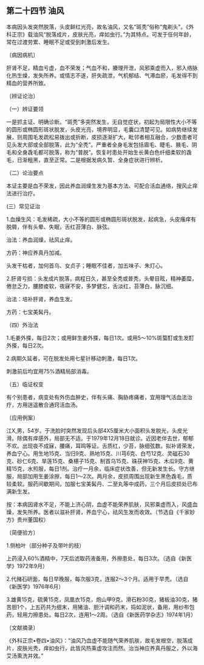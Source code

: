 ## 第二十四节 油风

本病因头发突然脱落，头皮鲜红光亮，故名油风，又名“斑秃”俗称“鬼剃头"。《外科正宗》载油风“脱落成片，皮肤光亮，痒如虫行。”为其特点。可发于任何年龄，常在过渡劳累、睡眠不足或受到刺激后发生。

〔病因病机〕

肝肾不足，精血亏虚，血不荣发；气血不和，腠理开泄，风邪乘虚而入，邪入络脉化热生燥，发失所养。或情志不遂，肝失疏泄，气机郁结、气滞血瘀，毛发得不到精血的营养所致。

〔辨证论治〕

（一）辨证要领

一是抓主证、明确诊断。“斑秃”多突然发生，无自觉症状，初起为局限性大小不等的圆形或椭圆形斑状脱发，头皮光亮，境界明显，毛囊口清楚可见。如病势继续发展，则周围毛发疏松易拨出或折断，皮损逐渐扩大，毗邻者相互融合，少数患者可见头发大部或全部脱落，此为“全秃”。严重者全身毛发包括眉毛、睫毛、腋毛、阴毛和全身毳毛都可脱落，称为“普脱”。恢复时患处开始生长黄白色纤细柔软的毳毛，日渐粗黑，直至正常。二是根据发病久暂、全身症状进行辨析。

（二）论治要点

本证主要是血不荣发，因此养血润燥生发为基本方法、可配合活血通络，搜风止痒法进行治疗。

(三）常见证治

1.血燥生风：毛发稀疏，大小不等的圆形或椭圆形斑状脱发，起病急，头皮瘙痒有脱屑，伴有头晕、失眠，舌红苔薄白、脉弦。

治法：养血润燥，祛风止痒。

方药：神应养真丹加减。

头发干枯者，加何首乌、女贞子；睡眠不佳者，加五味子、朱灯心。

2.肝肾亏损：头发成片脱落，病程日久，甚至全秃或普秃，头晕目眩，精神萎糜，倦怠乏力，腰膝痠软，夜寐不安，多梦健忘，舌淡红，苔薄白，脉沉细。

治法：培补肝肾，养血生发。

方药：七宝美髯丹。

（四）外治法

1.毛姜外搽，每日2次；或用鲜生姜外搽，每日1次。或用5〜10%斑蝥酊或生发酊外搽，每日2次。

2.病期久延者，可在脱发处用七星针移动刺激，每日1次。

刺激前后均宜用75%酒精局部消毒。

（五）临证权变

有个别患者，病变处有外伤血肿史，伴有头痛、胸胁疼痛者，宜用理气活血法治疗，方用逍遥散合通窍活血汤。

〔应用例案〕

江X,男，54岁。于洗脸时突然发现后头部4X5厘米大小面积头发脱光，头皮光滑。除偶有痒感外，局部无不适。于1979年12月18日就诊。近因老伴去世，郁郁不欢。出现夜不成寐，腰痛，耳鸣等证。舌质红，少苔，脉细弦数。拟补肾荣发，养血宁心。用生地15克、当归9克、熟地15克、川芎6克、白芍12克、灵磁石30克、砂仁6克、旱莲15克、桑椹子15克、制首乌15克、硃茯神15克、木瓜9克、黄精15克，水煎服，每日1剂。治疗一月余，临床症状改善，但无新发生长。守方继服，局部加用生姜涂擦，每日1〜2次。两月余，皮损周围出现新生黑色毳毛，质较柔软。服药间歇期间，加服七宝美髯丹、二至丸等中成药，三个月后皮损处已布满新生发。

按：本病因肾水不足，不能上济心阴，血虚不能荣养肌肤，风邪乘虚而入，风盛血燥，发失所养。医者以滋补肝肾，养血宁心，祛风生发而收效。（节选自《千家妙方》贵州董国权）

〔简便验方〕

1.侧柏叶（部分种子及带叶的枝）

上药浸入60%酒精中，7天后滤取药液备用，外擦患处，每日3次。（选自《新医学》1972年9月）

2.代赭石研面，每日早晚服，每次服3克，连服2〜3个月。适用于早秃。（选自《新医学》1976年6月）

3.雄黄15克，硫黄15克，凤凰衣15克，炮山甲9克，滑石粉30克，猪板油30克，猪苦胆1个，上五药共为细末，用猪油、胆汁调和药末，捣如泥状，备用，用纱布包药，轻用力擦患处。每日2次，连用1〜2周。（选自《新医药学杂志》1974年1月）

〔文献摘录〕

《外科正宗•卷四•油风》：“油风乃血虚不能随气荣养肌肤，故毛发根空，脱落成片，皮肤光秃，痒如虫行，此皆风热乘虚攻注而然。治当神应养真丹服之，外以海艾汤熏洗并效。”
